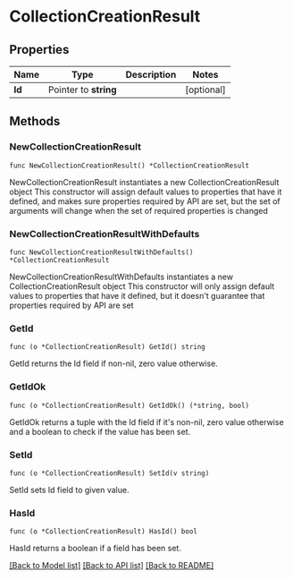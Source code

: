 # CollectionCreationResult

## Properties

Name | Type | Description | Notes
------------ | ------------- | ------------- | -------------
**Id** | Pointer to **string** |  | [optional] 

## Methods

### NewCollectionCreationResult

`func NewCollectionCreationResult() *CollectionCreationResult`

NewCollectionCreationResult instantiates a new CollectionCreationResult object
This constructor will assign default values to properties that have it defined,
and makes sure properties required by API are set, but the set of arguments
will change when the set of required properties is changed

### NewCollectionCreationResultWithDefaults

`func NewCollectionCreationResultWithDefaults() *CollectionCreationResult`

NewCollectionCreationResultWithDefaults instantiates a new CollectionCreationResult object
This constructor will only assign default values to properties that have it defined,
but it doesn't guarantee that properties required by API are set

### GetId

`func (o *CollectionCreationResult) GetId() string`

GetId returns the Id field if non-nil, zero value otherwise.

### GetIdOk

`func (o *CollectionCreationResult) GetIdOk() (*string, bool)`

GetIdOk returns a tuple with the Id field if it's non-nil, zero value otherwise
and a boolean to check if the value has been set.

### SetId

`func (o *CollectionCreationResult) SetId(v string)`

SetId sets Id field to given value.

### HasId

`func (o *CollectionCreationResult) HasId() bool`

HasId returns a boolean if a field has been set.


[[Back to Model list]](../README.md#documentation-for-models) [[Back to API list]](../README.md#documentation-for-api-endpoints) [[Back to README]](../README.md)


